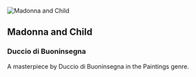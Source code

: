 
<div class="artwork-of-the-day">
  <div class="container">
    <div class="img-wrapper">
      <img
        src="https://images.metmuseum.org/CRDImages/ep/original/DP142735.jpg"
        alt="Madonna and Child" />
    </div>
    <div class="artwork-detail">
      <div class="artwork-origin"> 
        <h2 class="artwork-name">Madonna and Child</h2>
        <h3 class="artist">
          Duccio di Buoninsegna
        </h3>
      </div>
      <p class="description">
        A masterpiece by Duccio di Buoninsegna in the Paintings genre.
      </p>
    </div>
  </div>
</div>
